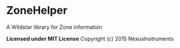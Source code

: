 # ZoneHelper
A Wildstar library for Zone information

**Licensed under MIT License**
Copyright (c) 2015 NexusInstruments
